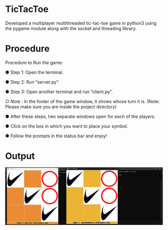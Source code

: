 # TicTacToe
Developed a multiplayer multithreaded tic-tac-toe game in python3 using the pygame module along with the socket and threading library.
# Procedure 

Procedure to Run the game:

  ● Step 1:​ Open the terminal.
  
  ● Step 2:​ Run “​server.py​”.
  
  ● Step 3:​ Open another terminal and run “​client.py​”.
  
  ○ *Note* : In the footer of the game window, it shows whose turn it is. (​Note:​ Please make sure you are inside the project directory)

  ● After these steps, two separate windows open for each of the players. 

  ● Click on the box in which you want to place your symbol. 

  ● Follow the prompts in the status bar and enjoy!
  
# Output 
  
  ![Alt text](GameScreenshot.png)


